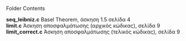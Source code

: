 Folder Contents

<b>seq_leibniz.c</b> Basel Theorem, άσκηση 1.5 σελίδα 4<br>
<b>limit.c</b> Άσκηση αποσφαλμάτωσης (αρχικός κώδικας), σελίδα 9<br>
<b>limit_correct.c</b> Άσκηση αποσφαλμάτωσης (τελικός κώδικας), σελίδα 9<br>




